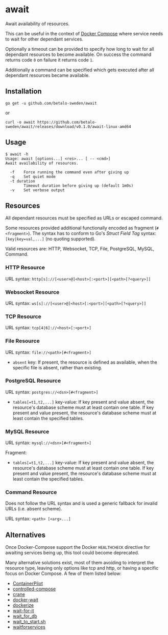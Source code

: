 # await

Await availability of resources.

This can be useful in the context of
[Docker Compose](https://docs.docker.com/compose/) where service needs to wait
for other dependant services.

Optionally a timeout can be provided to specify how long to wait for all
dependant resources to become available. On success the command returns code `0`
on failure it returns code `1`.

Additionally a command can be specified which gets executed after all dependant
resources became available.

## Installation

    go get -u github.com/betalo-sweden/await

or

    curl -o await https://github.com/betalo-sweden/await/releases/download/v0.1.0/await-linux-amd64


## Usage

    $ await -h
    Usage: await [options...] <res>... [ -- <cmd>]
    Await availability of resources.

      -f	Force running the command even after giving up
      -q	Set quiet mode
      -t duration
        	Timeout duration before giving up (default 1m0s)
      -v	Set verbose output


## Resources

All dependant resources must be specified as URLs or escaped command.

Some resources provided additional functionally encoded as fragment
(`#<fragment>`). The syntax has to conform to Go's _Struct Field Tag_ syntax:
`[key|key=val,...]` (no quoting supported).

Valid resources are: HTTP, Websocket, TCP, File, PostgreSQL, MySQL, Command.


### HTTP Resource

URL syntax: `http[s]://[<user>@]<host>[:<port>][<path>[?<query>]]`


### Websocket Resource

URL syntax: `ws[s]://[<user>@]<host>[:<port>][<path>[?<query>]]`


### TCP Resource

URL syntax: `tcp[4|6]://<host>[:<port>]`


### File Resource

URL syntax: `file://<path>[#<fragment>]`

- `absent` key: If present, the resource is defined as available, when the
  specific file is absent, rather than existing.


### PostgreSQL Resource

URL syntax: `postgres://<dsn>[#<fragment>]`

- `tables[=t1,t2,...]` key-value: If key present and value absent, the
  resource's database scheme must at least contain one table. If key present and
  value present, the resource's database scheme must at least contain the
  specified tables.


### MySQL Resource


URL syntax: `mysql://<dsn>[#<fragment>]`

Fragment:

- `tables[=t1,t2,...]` key-value: If key present and value absent, the
  resource's database scheme must at least contain one table. If key present and
  value present, the resource's database scheme must at least contain the
  specified tables.


### Command Resource

Does not follow the URL syntax and is used a generic fallback for invalid URLs
(i.e. absent scheme).

URL syntax: `<path> [<arg>...]`


## Alternatives

Once Docker-Compose support the Docker `HEALTHCHECK` directive for awaiting
services being up, this tool could become deprecated.

Many alternative solutions exist, most of them avoiding to interpret the
resource type, leaving only options like tcp and http, or having a specific
focus on Docker Compose. A few of them listed below:

- [ContainerPilot](https://github.com/joyent/containerpilot)
- [controlled-compose](https://github.com/dansteen/controlled-compose)
- [crane](https://github.com/michaelsauter/crane)
- [docker-wait](https://github.com/aanand/docker-wait)
- [dockerize](https://github.com/jwilder/dockerize)
- [wait-for-it](https://github.com/vishnubob/wait-for-it)
- [wait_for_db](https://gitlab.com/thelabnyc/ci/blob/09504268779acf53d65383b98b76e44ff763ef4d/examples/docker-compose-links/entrypoint.sh)
- [wait_to_start.sh](https://gist.github.com/rochacbruno/bdcad83367593fd52005#file-wait_to_start-sh)
- [waitforservices](https://github.com/Barzahlen/waitforservices)
